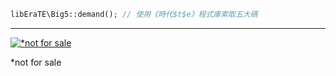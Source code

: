 <a href="https://youtu.be/SeZlTseet-0">

```php
libEraTE\Big5::demand(); // 使用《時代$t$e》程式庫索取五大碼
```
</a>

***
[![*not for sale](https://images-ext-1.discordapp.net/external/4YY9wjCOp-2cMlFGZSbLR7cOgGZrwqi-vlp3gZXMjbE/%3Fwidth%3D780%26height%3D585/https/media.discordapp.net/attachments/430364566027763744/938125566488490014/IMG_2604.jpg)](https://youtu.be/qRVwlPuztsY)

*not for sale
